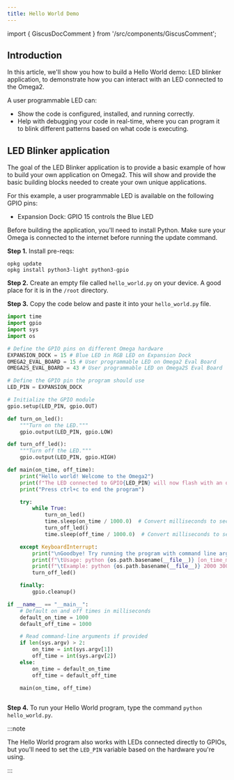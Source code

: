 ```yaml
---
title: Hello World Demo
---
```


import { GiscusDocComment } from '/src/components/GiscusComment';

## Introduction

In this article, we'll show you how to build a Hello World demo: LED blinker application, to demonstrate how you can interact with an LED connected to the Omega2.

A user programmable LED can:

- Show the code is configured, installed, and running correctly.
- Help with debugging your code in real-time, where you can program it to blink different patterns based on what code is executing.

## LED Blinker application

The goal of the LED Blinker application is to provide a basic example of how to build your own application on Omega2. This will show and provide the basic building blocks needed to create your own unique applications.

For this example, a user programmable LED is available on the following GPIO pins:

- Expansion Dock: GPIO 15 controls the Blue LED

[//]: # (- Omega2 SBC: GPIO 15 controls the Blue user programmable LED)
[//]: # (- Omega2S SBC: GPIO 43 controls the Blue user programmable LED)

Before building the application, you'll need to install Python. Make sure your Omega is connected to the internet before running the update command.

**Step 1.** Install pre-reqs:

```Shell
opkg update
opkg install python3-light python3-gpio
```

**Step 2.** Create an empty file called `hello_world.py` on your device. A good place for it is in the `/root` directory.

**Step 3.** Copy the code below and paste it into your `hello_world.py` file.

```python
import time
import gpio
import sys
import os

# Define the GPIO pins on different Omega hardware
EXPANSION_DOCK = 15 # Blue LED in RGB LED on Expansion Dock
OMEGA2_EVAL_BOARD = 15 # User programmable LED on Omega2 Eval Board
OMEGA2S_EVAL_BOARD = 43 # User programmable LED on Omega2S Eval Board

# Define the GPIO pin the program should use
LED_PIN = EXPANSION_DOCK 

# Initialize the GPIO module
gpio.setup(LED_PIN, gpio.OUT)

def turn_on_led():
    """Turn on the LED."""
    gpio.output(LED_PIN, gpio.LOW)

def turn_off_led():
    """Turn off the LED."""
    gpio.output(LED_PIN, gpio.HIGH)

def main(on_time, off_time):
    print("Hello world! Welcome to the Omega2")
    print(f"The LED connected to GPIO{LED_PIN} will now flash with an on time of {on_time} milliseconds and an off time of {off_time} milliseconds.")
    print("Press ctrl+c to end the program")

    try:
        while True:
            turn_on_led()
            time.sleep(on_time / 1000.0)  # Convert milliseconds to seconds
            turn_off_led()
            time.sleep(off_time / 1000.0)  # Convert milliseconds to seconds

    except KeyboardInterrupt:
        print("\nGoodbye! Try running the program with command line arguments next time to adjust the LED on and off time.")
        print(f"\tUsage: python {os.path.basename(__file__)} [on_time_ms] [off_time_ms]")
        print(f"\tExample: python {os.path.basename(__file__)} 2000 3000")
        turn_off_led()

    finally:
        gpio.cleanup()

if __name__ == "__main__":
    # Default on and off times in milliseconds
    default_on_time = 1000
    default_off_time = 1000

    # Read command-line arguments if provided
    if len(sys.argv) > 2:
        on_time = int(sys.argv[1])
        off_time = int(sys.argv[2])
    else:
        on_time = default_on_time
        off_time = default_off_time

    main(on_time, off_time)
    
```

**Step 4.** To run your Hello World program, type the command `python hello_world.py`.

:::note

The Hello World program also works with LEDs connected directly to GPIOs, but you'll need to set the `LED_PIN` variable based on the hardware you're using.

:::

<GiscusDocComment />
